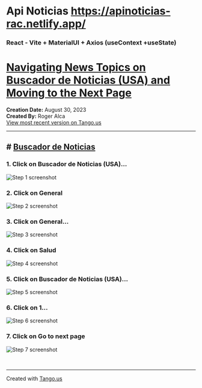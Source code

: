 # Api Noticias https://apinoticias-rac.netlify.app/

### React - Vite + MaterialUI + Axios (useContext +useState)

# [Navigating News Topics on Buscador de Noticias (USA) and Moving to the Next Page](https://app.tango.us/app/workflow/0c0b3ebf-4c4d-420b-b799-6a38fbc2d0c1?utm_source=markdown&utm_medium=markdown&utm_campaign=workflow%20export%20links)

**Creation Date:** August 30, 2023  
**Created By:** Roger Alca  
[View most recent version on Tango.us](https://app.tango.us/app/workflow/0c0b3ebf-4c4d-420b-b799-6a38fbc2d0c1?utm_source=markdown&utm_medium=markdown&utm_campaign=workflow%20export%20links)

---

## # [Buscador de Noticias](http://localhost:5173/)

### 1. Click on Buscador de Noticias (USA)…

![Step 1 screenshot](https://images.tango.us/workflows/0c0b3ebf-4c4d-420b-b799-6a38fbc2d0c1/steps/98024450-8786-4e20-aa02-7629189ccd77/5fb42c14-f505-4914-b9ec-26039e7213b9.png?crop=focalpoint&fit=crop&fp-x=0.4933&fp-y=0.5155&fp-z=1.0028&w=1200&border=2%2CF4F2F7&border-radius=8%2C8%2C8%2C8&border-radius-inner=8%2C8%2C8%2C8&blend-align=bottom&blend-mode=normal&blend-x=0&blend-w=1200&blend64=aHR0cHM6Ly9pbWFnZXMudGFuZ28udXMvc3RhdGljL21hZGUtd2l0aC10YW5nby13YXRlcm1hcmstdjIucG5n&mark-x=3&mark-y=25&m64=aHR0cHM6Ly9pbWFnZXMudGFuZ28udXMvc3RhdGljL2JsYW5rLnBuZz9tYXNrPWNvcm5lcnMmYm9yZGVyPTYlMkNGRjc0NDImdz0xMTgwJmg9NzM2JmZpdD1jcm9wJmNvcm5lci1yYWRpdXM9MTA%3D)

### 2. Click on General

![Step 2 screenshot](https://images.tango.us/workflows/0c0b3ebf-4c4d-420b-b799-6a38fbc2d0c1/steps/9831ff43-d93b-4311-91f4-d2eface32368/c27ddae9-ebfb-47ba-914a-d6eb1c369b83.png?crop=focalpoint&fit=crop&fp-x=0.4933&fp-y=0.1622&fp-z=1.8282&w=1200&border=2%2CF4F2F7&border-radius=8%2C8%2C8%2C8&border-radius-inner=8%2C8%2C8%2C8&blend-align=bottom&blend-mode=normal&blend-x=0&blend-w=1200&blend64=aHR0cHM6Ly9pbWFnZXMudGFuZ28udXMvc3RhdGljL21hZGUtd2l0aC10YW5nby13YXRlcm1hcmstdjIucG5n&mark-x=329&mark-y=183&m64=aHR0cHM6Ly9pbWFnZXMudGFuZ28udXMvc3RhdGljL2JsYW5rLnBuZz9tYXNrPWNvcm5lcnMmYm9yZGVyPTYlMkNGRjc0NDImdz01NDImaD04OCZmaXQ9Y3JvcCZjb3JuZXItcmFkaXVzPTEw)

### 3. Click on General…

![Step 3 screenshot](https://images.tango.us/workflows/0c0b3ebf-4c4d-420b-b799-6a38fbc2d0c1/steps/d523f24a-04a7-4dcb-ada1-b6ac270e129e/d274fe4d-0acf-4820-849b-87bcb47b3046.png?crop=focalpoint&fit=crop&fp-x=0.4933&fp-y=0.3223&fp-z=1.7470&w=1200&border=2%2CF4F2F7&border-radius=8%2C8%2C8%2C8&border-radius-inner=8%2C8%2C8%2C8&blend-align=bottom&blend-mode=normal&blend-x=0&blend-w=1200&blend64=aHR0cHM6Ly9pbWFnZXMudGFuZ28udXMvc3RhdGljL21hZGUtd2l0aC10YW5nby13YXRlcm1hcmstdjIucG5n&mark-x=341&mark-y=200&m64=aHR0cHM6Ly9pbWFnZXMudGFuZ28udXMvc3RhdGljL2JsYW5rLnBuZz9tYXNrPWNvcm5lcnMmYm9yZGVyPTYlMkNGRjc0NDImdz01MTgmaD0zNjQmZml0PWNyb3AmY29ybmVyLXJhZGl1cz0xMA%3D%3D)

### 4. Click on Salud

![Step 4 screenshot](https://images.tango.us/workflows/0c0b3ebf-4c4d-420b-b799-6a38fbc2d0c1/steps/be2326f7-c7c1-4424-afae-71424b18c170/19055e0f-fe61-4590-a08d-2ace4fbf46c6.png?crop=focalpoint&fit=crop&fp-x=0.4933&fp-y=0.3217&fp-z=1.8282&w=1200&border=2%2CF4F2F7&border-radius=8%2C8%2C8%2C8&border-radius-inner=8%2C8%2C8%2C8&blend-align=bottom&blend-mode=normal&blend-x=0&blend-w=1200&blend64=aHR0cHM6Ly9pbWFnZXMudGFuZ28udXMvc3RhdGljL21hZGUtd2l0aC10YW5nby13YXRlcm1hcmstdjIucG5n&mark-x=329&mark-y=352&m64=aHR0cHM6Ly9pbWFnZXMudGFuZ28udXMvc3RhdGljL2JsYW5rLnBuZz9tYXNrPWNvcm5lcnMmYm9yZGVyPTYlMkNGRjc0NDImdz01NDImaD02MCZmaXQ9Y3JvcCZjb3JuZXItcmFkaXVzPTEw)

### 5. Click on Buscador de Noticias (USA)…

![Step 5 screenshot](https://images.tango.us/workflows/0c0b3ebf-4c4d-420b-b799-6a38fbc2d0c1/steps/db9cc677-72e6-4302-9131-065f7156ff65/47aaabea-24de-4677-9860-ca4a5ba0f23e.png?crop=focalpoint&fit=crop&fp-x=0.4933&fp-y=0.5155&fp-z=1.0028&w=1200&border=2%2CF4F2F7&border-radius=8%2C8%2C8%2C8&border-radius-inner=8%2C8%2C8%2C8&blend-align=bottom&blend-mode=normal&blend-x=0&blend-w=1200&blend64=aHR0cHM6Ly9pbWFnZXMudGFuZ28udXMvc3RhdGljL21hZGUtd2l0aC10YW5nby13YXRlcm1hcmstdjIucG5n&mark-x=3&mark-y=25&m64=aHR0cHM6Ly9pbWFnZXMudGFuZ28udXMvc3RhdGljL2JsYW5rLnBuZz9tYXNrPWNvcm5lcnMmYm9yZGVyPTYlMkNGRjc0NDImdz0xMTgwJmg9NzM2JmZpdD1jcm9wJmNvcm5lci1yYWRpdXM9MTA%3D)

### 6. Click on 1…

![Step 6 screenshot](https://images.tango.us/workflows/0c0b3ebf-4c4d-420b-b799-6a38fbc2d0c1/steps/d73cb189-8219-4bef-8da9-5a43219fe37e/077b7106-a083-4ef7-b77c-48858901a737.png?crop=focalpoint&fit=crop&fp-x=0.4929&fp-y=0.9369&fp-z=1.1464&w=1200&border=2%2CF4F2F7&border-radius=8%2C8%2C8%2C8&border-radius-inner=8%2C8%2C8%2C8&blend-align=bottom&blend-mode=normal&blend-x=0&blend-w=1200&blend64=aHR0cHM6Ly9pbWFnZXMudGFuZ28udXMvc3RhdGljL21hZGUtd2l0aC10YW5nby13YXRlcm1hcmstdjIucG5n&mark-x=98&mark-y=692&m64=aHR0cHM6Ly9pbWFnZXMudGFuZ28udXMvc3RhdGljL2JsYW5rLnBuZz9tYXNrPWNvcm5lcnMmYm9yZGVyPTYlMkNGRjc0NDImdz0xMDA1Jmg9MzUmZml0PWNyb3AmY29ybmVyLXJhZGl1cz0xMA%3D%3D)

### 7. Click on Go to next page

![Step 7 screenshot](https://images.tango.us/workflows/0c0b3ebf-4c4d-420b-b799-6a38fbc2d0c1/steps/e9045cbc-786f-441a-a567-962ca10841ee/a11d5947-74d3-4d3e-b3cd-fe3ddf44c42d.png?crop=focalpoint&fit=crop&fp-x=0.5533&fp-y=0.9369&fp-z=3.0731&w=1200&border=2%2CF4F2F7&border-radius=8%2C8%2C8%2C8&border-radius-inner=8%2C8%2C8%2C8&blend-align=bottom&blend-mode=normal&blend-x=0&blend-w=1200&blend64=aHR0cHM6Ly9pbWFnZXMudGFuZ28udXMvc3RhdGljL21hZGUtd2l0aC10YW5nby13YXRlcm1hcmstdjIucG5n&mark-x=553&mark-y=570&m64=aHR0cHM6Ly9pbWFnZXMudGFuZ28udXMvc3RhdGljL2JsYW5rLnBuZz9tYXNrPWNvcm5lcnMmYm9yZGVyPTYlMkNGRjc0NDImdz05NCZoPTk0JmZpdD1jcm9wJmNvcm5lci1yYWRpdXM9MTA%3D)

<br/>

---

Created with [Tango.us](https://tango.us?utm_source=markdown&utm_medium=markdown&utm_campaign=workflow%20export%20links)
